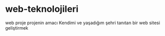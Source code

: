 # web-teknolojileri
web proje
projenin amacı
Kendimi ve yaşadığım şehri tanıtan bir web sitesi geliştirmek
